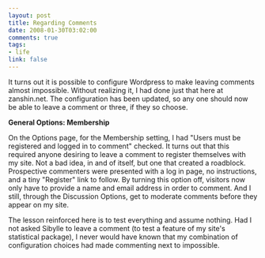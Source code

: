 ```yaml
--- 
layout: post
title: Regarding Comments
date: 2008-01-30T03:02:00
comments: true
tags:
- life
link: false
---
```

It turns out it is possible to configure Wordpress to make leaving comments almost impossible.  Without realizing it, I had done just that here at zanshin.net.  The configuration has been updated, so any one should now be able to leave a comment or three, if they so choose.

<strong>General Options: Membership</strong>

On the Options page, for the Membership setting, I had "Users must be registered and logged in to comment" checked.  It turns out that this required anyone desiring to leave a comment to register themselves with my site.  Not a bad idea, in and of itself, but one that created a roadblock.  Prospective commenters were presented with a log in page, no instructions, and a tiny "Register" link to follow.  By turning this option off, visitors now only have to provide a name and email address in order to comment.  And I still, through the Discussion Options, get to moderate comments before they appear on my site.

The lesson reinforced here is to test everything and assume nothing.  Had I not asked Sibylle to leave a comment (to test a feature of my site's statistical package), I never would have known that my combination of configuration choices had made commenting next to impossible.
